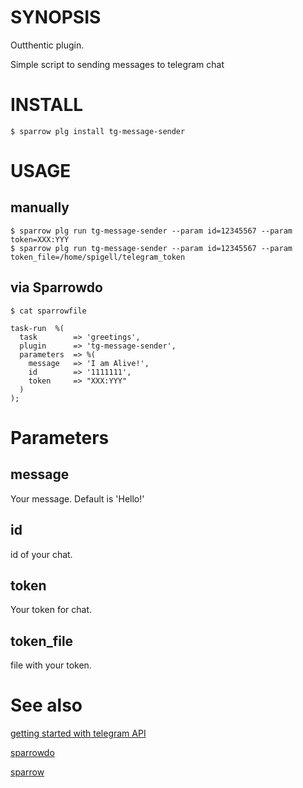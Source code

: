 # SYNOPSIS

Outthentic plugin.

Simple script to sending messages to telegram chat

# INSTALL

    $ sparrow plg install tg-message-sender

# USAGE

## manually

    $ sparrow plg run tg-message-sender --param id=12345567 --param token=XXX:YYY
    $ sparrow plg run tg-message-sender --param id=12345567 --param token_file=/home/spigell/telegram_token 

## via Sparrowdo

    $ cat sparrowfile

    task-run  %(
      task        => 'greetings',
      plugin      => 'tg-message-sender',
      parameters  => %( 
        message   => 'I am Alive!',
        id        => '1111111',
        token     => "XXX:YYY"
      )
    );


# Parameters

## message
Your message. Default is 'Hello!'

## id
id of your chat.

## token
Your token for chat.

## token_file
file with your token.

# See also

[getting started with telegram API](https://core.telegram.org/#getting-started)

[sparrowdo](https://github.com/melezhik/sparrowdo)

[sparrow](https://github.com/melezhik/sparrow)

